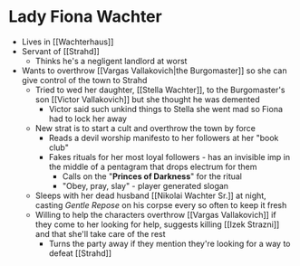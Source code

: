 # Lady Fiona Wachter
* Lives in [[Wachterhaus]]
* Servant of [[Strahd]]
  * Thinks he's a negligent landlord at worst
* Wants to overthrow [[Vargas Vallakovich|the Burgomaster]] so she can give control of the town to Strahd
  * Tried to wed her daughter, [[Stella Wachter]], to the Burgomaster's son [[Victor Vallakovich]] but she thought he was demented
    * Victor said such unkind things to Stella she went mad so Fiona had to lock her away
  * New strat is to start a cult and overthrow the town by force
    * Reads a devil worship manifesto to her followers at her "book club"
    * Fakes rituals for her most loyal followers - has an invisible imp in the middle of a pentagram that drops electrum for them
      * Calls on the "**Princes of Darkness**" for the ritual
      * "Obey, pray, slay" - player generated slogan
  * Sleeps with her dead husband [[Nikolai Wachter Sr.]] at night, casting _Gentle Repose_ on his corpse every so often to keep it fresh
  * Willing to help the characters overthrow [[Vargas Vallakovich]] if they come to her looking for help, suggests killing [[Izek Strazni]] and that she'll take care of the rest
    * Turns the party away if they mention they're looking for a way to defeat [[Strahd]]